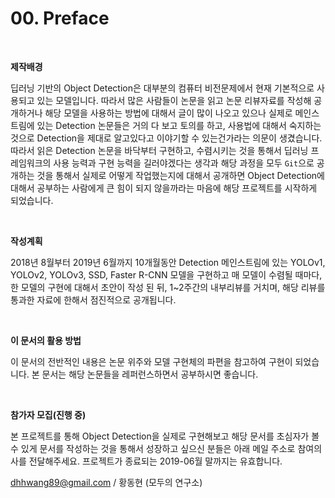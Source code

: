 # 00. Preface

​    

**제작배경**

딥러닝 기반의 Object Detection은 대부분의 컴퓨터 비전문제에서 현재 기본적으로 사용되고 있는 모델입니다. 따라서 많은 사람들이 논문을 읽고 논문 리뷰자료를 작성해 공개하거나 해당 모델을 사용하는 방법에 대해서 글이 많이 나오고 있으나 실제로 메인스트림에 있는 Detection 논문들은 거의 다 보고 토의를 하고, 사용법에 대해서 숙지하는 것으로 Detection을 제대로 알고있다고 이야기할 수 있는건가라는 의문이 생겼습니다. 따라서 읽은 Detection 논문을 바닥부터 구현하고, 수렴시키는 것을 통해서 딥러닝 프레임워크의 사용 능력과 구현 능력을 길러야겠다는 생각과 해당 과정을 모두 `Git`으로 공개하는 것을 통해서 실제로 어떻게 작업했는지에 대해서 공개하면 Object Detection에 대해서 공부하는 사람에게 큰 힘이 되지 않을까라는 마음에 해당 프로젝트를 시작하게 되었습니다.

​    

**작성계획**

2018년 8월부터 2019년 6월까지 10개월동안 Detection 메인스트림에 있는 YOLOv1, YOLOv2, YOLOv3, SSD, Faster R-CNN 모델을 구현하고 매 모델이 수렴될 때마다, 한 모델의 구현에 대해서 초안이 작성 된 뒤, 1~2주간의 내부리뷰를 거치며, 해당 리뷰를 통과한 자료에 한해서 점진적으로 공개됩니다.

​    

**이 문서의 활용 방법**

이 문서의 전반적인 내용은 논문 위주와 모델 구현체의 파편을 참고하여 구현이 되었습니다. 본 문서는 해당 논문들을 레퍼런스하면서 공부하시면 좋습니다.

​    

**참가자 모집(진행 중)**

본 프로젝트를 통해 Object Detection을 실제로 구현해보고 해당 문서를 초심자가 볼 수 있게 문서를 작성하는 것을 통해서 성장하고 싶으신 분들은 아래 메일 주소로 참여의사를 전달해주세요. 프로젝트가 종료되는 2019-06월 말까지는 유효합니다.



dhhwang89@gmail.com / 황동현 (모두의 연구소)